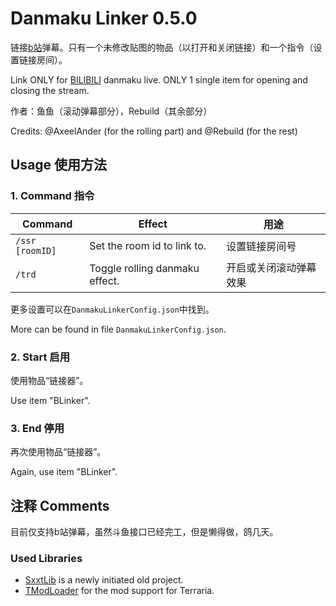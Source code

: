 # Danmaku Linker 0.5.0

链接[b站](https://www.bilibili.com)弹幕。只有一个未修改贴图的物品（以打开和关闭链接）和一个指令（设置链接房间）。

Link ONLY for [BILIBILI](https://www.bilibili.com) danmaku live. ONLY 1 single item for opening and closing the stream.

作者：鱼鱼（滚动弹幕部分），Rebuild（其余部分）

Credits: @AxeelAnder (for the rolling part) and @Rebuild (for the rest)

## Usage 使用方法

### 1. Command 指令

|Command|Effect|用途|
|-------|------|---|
|`/ssr [roomID]`|Set the room id to link to.|设置链接房间号|
|`/trd`|Toggle rolling danmaku effect.|开启或关闭滚动弹幕效果|

更多设置可以在`DanmakuLinkerConfig.json`中找到。

More can be found in file `DanmakuLinkerConfig.json`.

### 2. Start 启用

使用物品“链接器”。

Use item "BLinker".

### 3. End 停用

再次使用物品“链接器”。

Again, use item "BLinker".


## 注释 Comments

目前仅支持b站弹幕，虽然斗鱼接口已经完工，但是懒得做，鸽几天。

### Used Libraries

 - [SxxtLib](https://github.com/Shimogawa/ShitLib) is a newly initiated old project.
 - [TModLoader](https://github.com/blushiemagic/tModLoader) for the mod support for Terraria.
